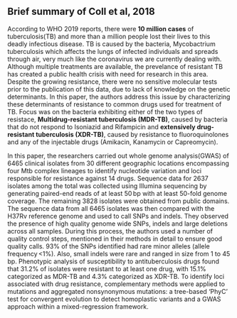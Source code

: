 ## Brief summary of Coll et al, 2018

According to WHO 2019 reports, there were **10 million cases** of tuberculosis(TB) and more than a million people lost their lives to this deadly infectious disease. TB is caused by the bacteria, Mycobactrium tuberculosis which affects the lungs of infected individuals and spreads through air, very much like the coronavirus we are currently dealing with. Although multiple treatments are available, the prevelance of resistant TB has created a public health crisis with need for research in this area. Despite the growing resistance, there were no sensitive molecular tests prior to the publication of this data, due to lack of knowledge on the genetic determinants. In this paper, the authors address this issue by characterizing these determinants of resistance to common drugs used for treatment of TB. Focus was on the bacteria exhibiting either of the two types of resistace, **Multidrug-resistant tuberculosis (MDR-TB)**, caused by bacteria that do not respond to Isoniazid and Rifampicin and **extensively drug-resistant tuberculosis (XDR-TB)**, caused by resistance to fluoroquinolones and any of the injectable drugs (Amikacin, Kanamycin or Capreomycin). 

In this paper, the researchers carried out whole genome analysis(GWAS) of 6465 clinical isolates from 30 different geographic locations encompassing four Mtb complex lineages to identify nucleotide variation and loci responsible for resistance against 14 drugs. Sequence data for 2637 isolates among the total was collected using Illumina sequencing by generating paired-end reads of at least 50 bp with at least 50-fold genome coverage. The remaining 3828 isolates were obtained from public domains. The sequence data from all 6465 isolates was then compared with the H37Rv reference genome and used to call SNPs and indels. They observed the presence of high quality genome wide SNPs, indels and large deletions across all samples. During this process, the authors used a number of quality control steps, mentioned in their methods in detail to ensure good quality calls. 93% of the SNPs identified had rare minor alleles (allele frequency <1%). Also, small indels were rare and ranged in size from 1 to 45 bp. Phenotypic analysis of susceptibility to antituberculosis drugs found that 31.2% of isolates were resistant to at least one drug, with 15.1% categorized as MDR-TB and 4.3% categorized as XDR-TB. To identify loci associated with drug resistance, complementary methods were applied to mutations and aggregated nonsynonymous mutations: a tree-based ‘PhyC’ test for convergent evolution to detect homoplastic variants and a GWAS approach within a mixed-regression framework.
